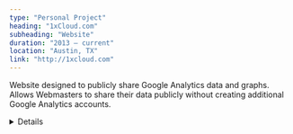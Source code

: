 ```yaml
---
type: "Personal Project"
heading: "1xCloud.com"
subheading: "Website"
duration: "2013 – current"
location: "Austin, TX"
link: "http://1xcloud.com"
---
```


Website designed to publicly share Google Analytics data and graphs. Allows Webmasters to share their data publicly without creating additional Google Analytics accounts. 

<details class="hidden-print">
Built with Node, Knockout, Twitter Bootstrap, MongoDB, implements Google API, and oAuth authentication.

It allows users to generate graphs and share their Google Analytics information with potential recruiters, buyers, or clients, without needing to worry about a separate Google analytics account. 
</details>
